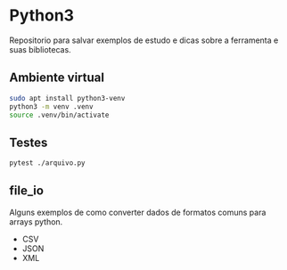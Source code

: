 # Python3

Repositorio para salvar exemplos de estudo e dicas sobre a ferramenta e suas bibliotecas.

## Ambiente virtual

```sh
sudo apt install python3-venv
python3 -m venv .venv
source .venv/bin/activate

```

## Testes

```sh
pytest ./arquivo.py
```

## file_io

Alguns exemplos de como converter dados de formatos comuns para arrays python.

- CSV
- JSON
- XML